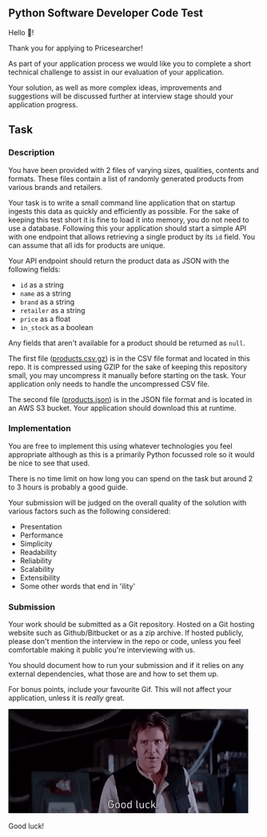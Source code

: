 ## Python Software Developer Code Test

Hello 👋!

Thank you for applying to Pricesearcher!

As part of your application process we would like you to complete a short
technical challenge to assist in our evaluation of your application.

Your solution, as well as more complex ideas, improvements
and suggestions will be discussed further at interview stage should your
application progress.

## Task

### Description

You have been provided with 2 files of varying sizes, qualities, contents and
formats. These files contain a list of randomly generated products from various
brands and retailers.

Your task is to write a small command line application that on startup ingests this
data as quickly and efficiently as possible. For the sake of keeping this test short
it is fine to load it into memory, you do not need to use a database. Following this
your application should start a simple API with one endpoint that allows retrieving a single
product by its `id` field. You can assume that all ids for products are unique.

Your API endpoint should return the product data as JSON with the
following fields:

- `id` as a string
- `name` as a string
- `brand` as a string
- `retailer` as a string
- `price` as a float
- `in_stock` as a boolean

Any fields that aren't available for a product should be returned as `null`.

The first file ([products.csv.gz](products.csv.gz)) is in the CSV file format and
located in this repo. It is compressed using GZIP for the sake of keeping this
repository small, you may uncompress it manually before starting on the task. Your
application only needs to handle the uncompressed CSV file.

The second file ([products.json](https://s3-eu-west-1.amazonaws.com/pricesearcher-code-tests/python-software-developer/products.json))
is in the JSON file format and is located in an AWS S3 bucket. Your application
should download this at runtime.

### Implementation

You are free to implement this using whatever technologies you feel appropriate
although as this is a primarily Python focussed role so it would be nice to see
that used.

There is no time limit on how long you can spend on the task but around 2 to 3
hours is probably a good guide.

Your submission will be judged on the overall quality of the solution with
various factors such as the following considered:

- Presentation
- Performance
- Simplicity
- Readability
- Reliability
- Scalability
- Extensibility
- Some other words that end in 'ility'

### Submission

Your work should be submitted as a Git repository. Hosted on a Git hosting website
such as Github/Bitbucket or as a zip archive. If hosted publicly, please don't
mention the interview in the repo or code, unless you feel comfortable making it
public you're interviewing with us.

You should document how to run your submission and if it relies on any
external dependencies, what those are and how to set them up.

For bonus points, include your favourite Gif. This will not affect your
application, unless it is _really_ great.

![good luck](good_luck.gif)

Good luck!
